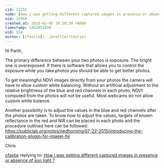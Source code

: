 ```yaml
---
cid: 13255
node: [How i was getting different captured images in presence or absence of sun light ?](../notes/Parth/01-05-2016/how-i-was-getting-different-captured-images-in-presence-or-absence-of-sun-light)
nid: 12560
created_at: 2016-01-05 19:10:39 +0000
timestamp: 1452021039
uid: 554
author: [cfastie](../profile/cfastie)
---
```


Hi Parth,

The primary difference between your two photos is exposure. The bright one is overexposed. If there is software that allows you to control the exposure while you take photos you should be able to get better photos. 

To get meaningful NDVI images directly from your photos the camera will have to allow custom white balancing. Without an artificial adjustment to the relative brightness of the blue and red channels in each photo, NDVI computed from the photos will not be useful. Most webcams do not allow custom white balance.

Another possibility is to adjust the values in the blue and red channels after the photos are taken. To know how to adjust the values, targets of known reflectance in the red and NIR can be placed in each photo and the procedure outlined here can be followed: https://publiclab.org/notes/nedhorning/07-22-2015/introducing-the-calibration-plugin-for-imagej-fiji

Chris

[cfastie](../profile/cfastie) replying to: [How i was getting different captured images in presence or absence of sun light ?](../notes/Parth/01-05-2016/how-i-was-getting-different-captured-images-in-presence-or-absence-of-sun-light)

